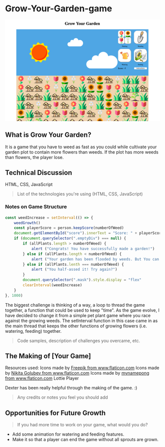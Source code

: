 # Grow-Your-Garden-game

![img](Screenshot.png)

## What is Grow Your Garden?

It is a game that you have to weed as fast as you could while cultivate your garden plot to contain more flowers than weeds. If the plot has more weeds than flowers, the player lose. 

## Technical Discussion

HTML, CSS, JavaScript

> List of the technologies you're using (HTML, CSS, JavaScript)

### Notes on Game Structure
```Javascript
const weedIncrease = setInterval(() => {
    weedGrowth()
    const playerScore = person.keepScore(numberOfWeed)
    document.getElementById("score").innerText = "Score: " + playerScore
    if (document.querySelector(".emptyDiv") === null) {
        if (allPlants.length > numberOfWeed) {
            alert ("Congrats! You have successfully made a garden!")
        } else if (allPlants.length < numberOfWeed) {
            alert ("Your garden has been flooded by weeds. But You can collect your mushrooms for dinner!")
        } else if (allPlants.lenth === numberOfWeed) {
            alert ("You half-assed it! Try again?")
        }
        document.querySelector(".mask").style.display = "flex"
        clearInterval(weedIncrease)
    }
}, 1000)
```
The biggest challenge is thinking of a way, a loop to thread the game together, a function that could be used to keep "time". As the game evolve, I have decided to change it from a simple pet plant game where you race against the growing weeds. The setInterval function in this case came in as the main thread that keeps the other functions of growing flowers (i.e. watering, feeding) together. 

> Code samples, description of challenges you overcame, etc.

## The Making of [Your Game]

Resources used: 
Icons made by <a href="https://www.flaticon.com/authors/freepik">Freepik from www.flaticon.com
Icons made by <a href="https://www.flaticon.com/authors/nikita-golubev">Nikita Golubev from www.flaticon.com
Icons made by <a href="https://www.flaticon.com/authors/mynamepong">mynamepong from www.flaticon.com
Lottie Player

Dexter has been really helpful through the making of the game. :) 

> Any credits or notes you feel you should add

## Opportunities for Future Growth

> If you had more time to work on your game, what would you do?

- Add some animation for watering and feeding features.
- Make it so that a player can end the game without all sprouts are grown. 


